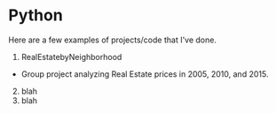 # Python

Here are a few examples of projects/code that I've done.
1. RealEstatebyNeighborhood
* Group project analyzing Real Estate prices in 2005, 2010, and 2015.
2. blah
3. blah
